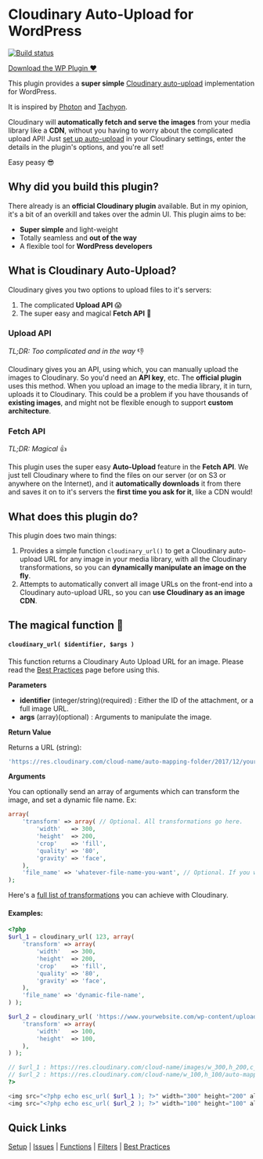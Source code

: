 # Cloudinary Auto-Upload for WordPress

<a href="https://travis-ci.org/junaidbhura/auto-cloudinary" target="_blank"><img src="https://api.travis-ci.org/junaidbhura/auto-cloudinary.svg?branch=master" alt="Build status"></a>

[Download the WP Plugin ♥](https://wordpress.org/plugins/auto-cloudinary/)

This plugin provides a **super simple** [Cloudinary auto-upload](https://cloudinary.com/documentation/fetch_remote_images#auto_upload_remote_resources) implementation for WordPress.

It is inspired by [Photon](https://developer.wordpress.com/docs/photon/) and [Tachyon](https://github.com/humanmade/tachyon-plugin).

Cloudinary will **automatically fetch and serve the images** from your media library like a **CDN**, without you having to worry about the complicated upload API! Just [set up auto-upload](https://github.com/junaidbhura/auto-cloudinary/wiki/Setup) in your Cloudinary settings, enter the details in the plugin's options, and you're all set!

Easy peasy 😎

## Why did you build this plugin?

There already is an **official Cloudinary plugin** available. But in my opinion, it's a bit of an overkill and takes over the admin UI. This plugin aims to be:

* **Super simple** and light-weight
* Totally seamless and **out of the way**
* A flexible tool for **WordPress developers**

## What is Cloudinary Auto-Upload?

Cloudinary gives you two options to upload files to it's servers:

1. The complicated **Upload API** 😱
2. The super easy and magical **Fetch API** 🎩

### Upload API

_TL;DR: Too complicated and in the way_ 👎

Cloudinary gives you an API, using which, you can manually upload the images to Cloudinary. So you'd need an **API key**, etc. The **official plugin** uses this method. When you upload an image to the media library, it in turn, uploads it to Cloudinary. This could be a problem if you have thousands of **existing images**, and might not be flexible enough to support **custom architecture**.

### Fetch API

_TL;DR: Magical_ 👍

This plugin uses the super easy **Auto-Upload** feature in the **Fetch API**. We just tell Cloudinary where to find the files on our server (or on S3 or anywhere on the Internet), and it **automatically downloads** it from there and saves it on to it's servers the **first time you ask for it**, like a CDN would!

## What does this plugin do?

This plugin does two main things:

1. Provides a simple function `cloudinary_url()` to get a Cloudinary auto-upload URL for any image in your media library, with all the Cloudinary transformations, so you can **dynamically manipulate an image on the fly**.
1. Attempts to automatically convert all image URLs on the front-end into a Cloudinary auto-upload URL, so you can **use Cloudinary as an image CDN**.

## The magical function 🎩

#### `cloudinary_url( $identifier, $args )`

This function returns a Cloudinary Auto Upload URL for an image. Please read the [Best Practices](https://github.com/junaidbhura/auto-cloudinary/wiki/Best-Practices) page before using this.

**Parameters**

* **identifier** (integer/string)(required) : Either the ID of the attachment, or a full image URL.
* **args** (array)(optional) : Arguments to manipulate the image.

**Return Value**

Returns a URL (string):

```php
'https://res.cloudinary.com/cloud-name/auto-mapping-folder/2017/12/your-image.jpg'
```

**Arguments**

You can optionally send an array of arguments which can transform the image, and set a dynamic file name. Ex:

```php
array(
	'transform' => array( // Optional. All transformations go here.
		'width'   => 300,
		'height'  => 200,
		'crop'    => 'fill',
		'quality' => '80',
		'gravity' => 'face',
	),
	'file_name' => 'whatever-file-name-you-want', // Optional. If you want to use a dynamic file name for SEO. Don't use the file extension!
);
```

Here's a [full list of transformations](https://cloudinary.com/documentation/image_transformations) you can achieve with Cloudinary.

#### Examples:

```php
<?php
$url_1 = cloudinary_url( 123, array(
	'transform' => array(
		'width'   => 300,
		'height'  => 200,
		'crop'    => 'fill',
		'quality' => '80',
		'gravity' => 'face',
	),
	'file_name' => 'dynamic-file-name',
) );

$url_2 = cloudinary_url( 'https://www.yourwebsite.com/wp-content/uploads/2017/12/my-image.jpg', array(
	'transform' => array(
		'width'   => 100,
		'height'  => 100,
	),
) );

// $url_1 : https://res.cloudinary.com/cloud-name/images/w_300,h_200,c_fill,q_80,g_face/auto-mapping-folder/2017/12/my-image/dynamic-file-name.jpg
// $url_2 : https://res.cloudinary.com/cloud-name/w_100,h_100/auto-mapping-folder/2017/12/my-image.jpg
?>

<img src="<?php echo esc_url( $url_1 ); ?>" width="300" height="200" alt="">
<img src="<?php echo esc_url( $url_2 ); ?>" width="100" height="100" alt="">
```

## Quick Links

[Setup](https://github.com/junaidbhura/auto-cloudinary/wiki/Setup) | [Issues](https://github.com/junaidbhura/auto-cloudinary/issues) | [Functions](https://github.com/junaidbhura/auto-cloudinary/wiki/Functions) | [Filters](https://github.com/junaidbhura/auto-cloudinary/wiki/Filters) | [Best Practices](https://github.com/junaidbhura/auto-cloudinary/wiki/Best-Practices)

